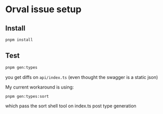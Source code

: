 # Orval issue setup

## Install

```sh
pnpm install
```

## Test

```sh
pnpm gen:types
```

you get diffs on `api/index.ts` (even thought the swagger is a static json)

My current workaround is using:

```sh
pnpm gen:types:sort
```

which pass the sort shell tool on index.ts post type generation
